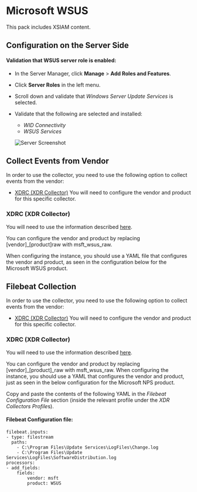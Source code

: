 # Microsoft WSUS

This pack includes XSIAM content.
## Configuration on the Server Side
#### Validation that WSUS server role is enabled:
 - In the Server Manager, click **Manage** > **Add Roles and Features**.
 - Click **Server Roles** in the left menu.
 - Scroll down and validate that *Windows Server Update Services* is selected.
 - Validate that the following are selected and installed:
    - *WID Connectivity*    
    - *WSUS Services*

   ![Server Screenshot](https://raw.githubusercontent.com/cvescan/cvescan/cf0db92559e011d96f94ef21912f316f4b250b36/Packs/MicrosoftWSUS/doc_imgs/WSUS.png)
## Collect Events from Vendor
In order to use the collector, you need to use the following option to collect events from the vendor:
- [XDRC (XDR Collector)](#xdrc-xdr-collector)
You will need to configure the vendor and product for this specific collector.
### XDRC (XDR Collector)

You will need to use the information described [here](https://docs.paloaltonetworks.com/cortex/cortex-xdr/cortex-xdr-pro-admin/cortex-xdr-collectors/xdr-collector-datasets#id7f0fcd4d-b019-4959-a43a-40b03db8a8b2).

You can configure the vendor and product by replacing [vendor]_[product]raw with msft_wsus_raw. 

When configuring the instance, you should use a YAML file that configures the vendor and product, as seen in the configuration below for the Microsoft WSUS product.

## Filebeat Collection
In order to use the collector, you need to use the following option to collect events from the vendor:
- [XDRC (XDR Collector)](#xdrc-xdr-collector)
You will need to configure the vendor and product for this specific collector.
### XDRC (XDR Collector)
You will need to use the information described [here](https://docs.paloaltonetworks.com/cortex/cortex-xdr/cortex-xdr-pro-admin/cortex-xdr-collectors/xdr-collector-datasets#id7f0fcd4d-b019-4959-a43a-40b03db8a8b2).

You can configure the vendor and product by replacing [vendor]_[product]_raw with msft_wsus_raw.
When configuring the instance, you should use a YAML that configures the vendor and product, just as seen in the below configuration for the Microsoft NPS product.

Copy and paste the contents of the following YAML in the *Filebeat Configuration File* section (inside the relevant profile under the *XDR Collectors Profile*s).
#### Filebeat Configuration file:
```
filebeat.inputs:
- type: filestream
  paths:
    - C:\Program Files\Update Services\LogFiles\Change.log
    - C:\Program Files\Update Services\LogFiles\SoftwareDistribution.log
processors:
- add_fields:
    fields:
        vendor: msft
        product: WSUS
```
